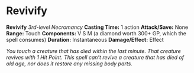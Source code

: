 # Revivify

**Revivify**
_3rd-level Necromancy_
**Casting Time:** 1 action
**Attack/Save:** None
**Range:** Touch
**Components:** V S M (a diamond worth 300+ GP, which the spell consumes)
**Duration:** Instantaneous
**Damage/Effect:** Effect

*You touch a creature that has died within the last minute. That creature revives with 1 Hit Point. This spell can’t revive a creature that has died of old age, nor does it restore any missing body parts.*